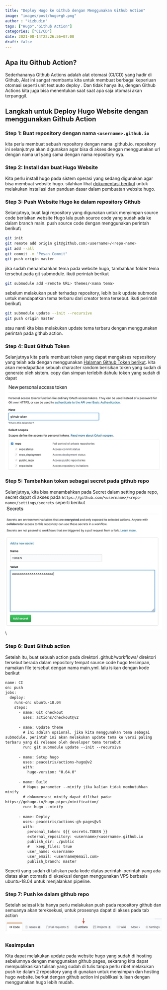 ```yaml
---
title: "Deploy Hugo ke Github dengan Menggunakan Github Action"
image: "images/post/hugo+gh.png"
author : "kizbudin"
tags: ["Hugo","Github Action"]
categories: ["CI/CD"]
date: 2021-08-14T22:26:56+07:00
draft: false
---
```


## Apa itu Github Action?
Sederhananya Github Actions adalah alat otomasi (CI/CD) yang hadir di Github, Alat ini sangat membantu kita untuk membuat berbagai keperluan otomasi seperti unit test auto deploy . Dan tidak hanya itu, dengan Github Actions kita juga bisa menentukan saat saat apa saja otomasi akan terpanggil.

## Langkah untuk Deploy Hugo Website dengan menggunakan Github Action

### Step 1: Buat repository dengan nama ```<username>.github.io``` 
kita perlu membuat sebuah repository dengan nama <username>.github.io. repository ini selanjutnya akan digunakan agar bisa di akses dengan menggunakan url dengan nama url yang sama dengan nama repository nya.
### Step 2: Install dan buat Hugo Website 
Kita perlu install hugo pada sistem operasi yang sedang digunakan agar bisa membuat website hugo. silahkan lihat [dokumentasi berikut](https://gohugo.io/getting-started/quick-start/) untuk melakukan installasi dan panduan dasar dalam pembuatan website hugo.

### Step 3: Push Website Hugo ke dalam repository Github
Selanjutnya, buat lagi repository yang digunakan untuk menyimpan source code berisikan website Hugo lalu push source code yang sudah ada ke dalam branch main. push source code dengan menggunakan perintah berikut\
```bash
git init
git remote add origin git@github.com:<username>/<repo-name>
git add --all
git commit -m "Pesan Commit"
git push origin master
```
jika sudah menambahkan tema pada website hugo, tambahkan folder tema tersebut pada git submodule. ikuti perintah berikut
```bash
git submodule add <remote URL> themes/<nama tema>
```
sebelum melakukan push terhadap repository, lebih baik update submode untuk mendapatkan tema terbaru dari creator tema tersebut. ikuti perintah berikut\
```bash
git submodule update --init --recursive
git push origin master
```
atau nanti kita bisa melakukan update tema terbaru dengan menggunakan perintah pada github action.

### Step 4: Buat Github Token
Selanjutnya kita perlu membuat token yang dapat mengakses repsository yang telah ada dengan menggunakan [Halaman Github Token berikut](https://github.com/settings/tokens/new). kita akan mendapatkan sebuah character random berisikan token yang sudah di generate oleh sistem. copy dan simpan terlebih dahulu token yang sudah di dapat
![Github token](/images/post/hugogh/buat-token.jpg)

### Step 5: Tambahkan token sebagai secret pada github repo
Selanjutnya, kita bisa menambahkan pada Secret dalam setting pada repo, secret dapat di akses pada ```https://github.com/<username>/<repo-name>/settings/secrets``` seperti berikut
![tambah token](/images/post/hugogh/tambah-token.jpg)\

### Step 6: Buat Github action
Setelah itu, buat sebuah action pada direktori .github/workflows/ direktori tersebut berada dalam repository tempat source code hugo tersimpan, namakan file tersebut dengan nama main.yml. lalu isikan dengan kode berikut
```
name: CI
on: push
jobs:
  deploy:
    runs-on: ubuntu-18.04
    steps:
      - name: Git checkout
        uses: actions/checkout@v2

      - name: Update theme
        # ini adalah opsional, jika kita menggunakan tema sebagai submodule, perintah ini akan melakukan update tema ke versi paling terbaru yang di release oleh developer tema tersebut
        run: git submodule update --init --recursive

      - name: Setup hugo
        uses: peaceiris/actions-hugo@v2
        with:
          hugo-version: "0.64.0"

      - name: Build
        # Hapus parameter --minify jika kalian tidak membutuhkan minify
        # dokumentasi minify dapat dilihat pada: https://gohugo.io/hugo-pipes/minification/
        run: hugo --minify

      - name: Deploy
        uses: peaceiris/actions-gh-pages@v3
        with:
          personal_token: ${{ secrets.TOKEN }}
          external_repository: <username>/<username>.github.io
          publish_dir: ./public
          #   keep_files: true
          user_name: <username>
          user_email: <username@email.com>
          publish_branch: master
```
Seperti yang sudah di tuliskan pada kode diatas perintah-perintah yang ada diatas akan otomatis di eksekusi dengan menggunakan VPS berbasis ubuntu-18.04 untuk menjalankan pipeline.

### Step 7: Push ke dalam github repo
Setelah selesai kita hanya perlu melakukan push pada repository github dan semuanya akan tereksekusi, untuk prosesnya dapat di akses pada tab action
![action](/images/post/hugogh/act.jpg)

### Kesimpulan
Kita dapat melakukan update pada website hugo yang sudah di hosting sebelumnya dengan menggunakan github pages, sekarang kita dapat mempublikasikan tulisan yang sudah di tulis tanpa perlu ribet melakukan push ke dalam 2 repository yang di gunakan untuk menyimpan dan hosting hugo website. berkat dengan github action ini publikasi tulisan dengan menggunakan hugo lebih mudah.